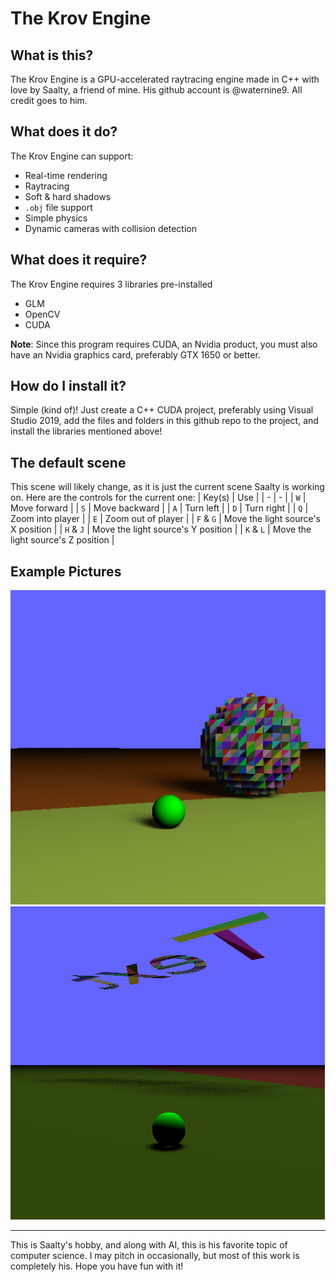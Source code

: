 # The Krov Engine

## What is this?
The Krov Engine is a GPU-accelerated raytracing engine made in C++ with love by Saalty, a friend of mine. His github account is @waternine9\. All credit goes to him.

## What does it do?
The Krov Engine can support:
- Real-time rendering
- Raytracing
- Soft & hard shadows
- `.obj` file support
- Simple physics
- Dynamic cameras with collision detection

## What does it require?
The Krov Engine requires 3 libraries pre-installed
- GLM
- OpenCV
- CUDA

**Note**: Since this program requires CUDA, an Nvidia product, you must also have an Nvidia graphics card, preferably GTX 1650 or better.

## How do I install it?
Simple (kind of)! Just create a C++ CUDA project, preferably using Visual Studio 2019, add the files and folders in this github repo to the project, and install the libraries mentioned above!

## The default scene
This scene will likely change, as it is just the current scene Saalty is working on. Here are the controls for the current one:
| Key(s) | Use |
| - | - |
| `W` | Move forward |
| `S` | Move backward |
| `A` | Turn left |
| `D` | Turn right |
| `Q` | Zoom into player |
| `E` | Zoom out of player |
| `F` & `G` | Move the light source's X position |
| `H` & `J` | Move the light source's Y position |
| `K` & `L` | Move the light source's Z position |

## Example Pictures

![](example.png)
![](example2.png)

---

This is Saalty's hobby, and along with AI, this is his favorite topic of computer science. I may pitch in occasionally, but most of this work is completely his. Hope you have fun with it!
